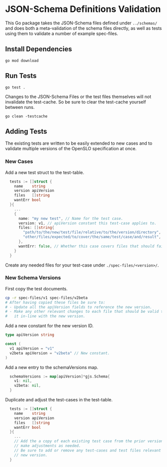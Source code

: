 # JSON-Schema Definitions Validation

This Go package takes the JSON-Schema files defined under `../schemas/` and
does both a meta-validation of the schema files directly, as well as tests
using them to validate a number of example spec-files.

## Install Dependencies

`go mod download`

## Run Tests

`go test .`

Changes to the JSON-Schema Files or the test files themselves will not
invalidate the test-cache. So be sure to clear the test-cache yourself between
runs.

`go clean -testcache`

## Adding Tests

The existing tests are written to be easily extended to new cases and to
validate multiple versions of the OpenSLO specification at once.

### New Cases

Add a new test struct to the test-table.

```go
  tests := []struct {
    name    string
    version apiVersion
    files   []string
    wantErr bool
  }{
    ...
    {
      name: "my new test", // Name for the test case.
      version: v1, // apiVersion constant this test-case applies to.
      files: []string{
        "path/to/the/new/test/file/relative/to/the/version/directory",
        "other/files/expected/to/cover/the/same/test/case/and/result",
      },
      wantErr: false, // Whether this case covers files that should fail validation.
    }
  }
```

Create any needed files for your test-case under `./spec-files/<version>/`.

### New Schema Versions

First copy the test documents.

```bash
cp -r spec-files/v1 spec-files/v2beta
# After having copied these files be sure to:
# - Update all the apiVersion fields to reference the new version.
# - Make any other relevant changes to each file that should be valid to bring
#   it in-line with the new version.
```

Add a new constant for the new version ID.

```go
type apiVersion string

const (
  v1 apiVersion = "v1"
  v2beta apiVersion = "v2beta" // New constant.
)
```

Add a new entry to the schemaVersions map.

```go
  schemaVersions := map[apiVersion]*gjs.Schema{
    v1: nil,
    v2beta: nil,
  }
```

Duplicate and adjust the test-cases in the test-table.

```go
  tests := []struct {
    name    string
    version apiVersion
    files   []string
    wantErr bool
  }{
    ...
    // Add the a copy of each existing test case from the prior version and
    // make adjustments as needed.
    // Be sure to add or remove any test-cases and test files relevant to the
    // new version.
  }
```
